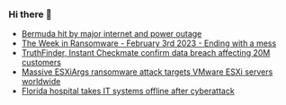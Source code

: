### Hi there 👋

<!--START_SECTION:feed-->
* [Bermuda hit by major internet and power outage](https://www.bleepingcomputer.com/news/technology/bermuda-hit-by-major-internet-and-power-outage/)
* [The Week in Ransomware - February 3rd 2023 - Ending with a mess](https://www.bleepingcomputer.com/news/security/the-week-in-ransomware-february-3rd-2023-ending-with-a-mess/)
* [TruthFinder, Instant Checkmate confirm data breach affecting 20M customers](https://www.bleepingcomputer.com/news/security/truthfinder-instant-checkmate-confirm-data-breach-affecting-20m-customers/)
* [Massive ESXiArgs ransomware attack targets VMware ESXi servers worldwide](https://www.bleepingcomputer.com/news/security/massive-esxiargs-ransomware-attack-targets-vmware-esxi-servers-worldwide/)
* [Florida hospital takes IT systems offline after cyberattack](https://www.bleepingcomputer.com/news/security/florida-hospital-takes-it-systems-offline-after-cyberattack/)
<!--END_SECTION:feed-->

<!--
**frankenk/frankenk** is a ✨ _special_ ✨ repository because its `README.md` (this file) appears on your GitHub profile.

Here are some ideas to get you started:

- 🔭 I’m currently working on ...
- 🌱 I’m currently learning ...
- 👯 I’m looking to collaborate on ...
- 🤔 I’m looking for help with ...
- 💬 Ask me about ...
- 📫 How to reach me: ...
- 😄 Pronouns: ...
- ⚡ Fun fact: ...
-->



